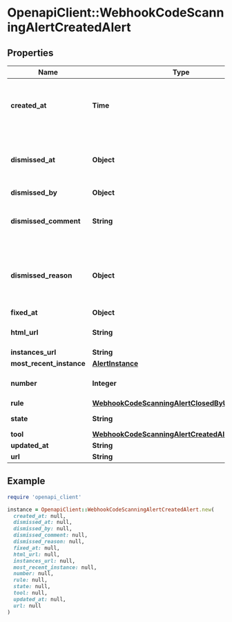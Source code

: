 # OpenapiClient::WebhookCodeScanningAlertCreatedAlert

## Properties

| Name | Type | Description | Notes |
| ---- | ---- | ----------- | ----- |
| **created_at** | **Time** | The time that the alert was created in ISO 8601 format: &#x60;YYYY-MM-DDTHH:MM:SSZ.&#x60; |  |
| **dismissed_at** | **Object** | The time that the alert was dismissed in ISO 8601 format: &#x60;YYYY-MM-DDTHH:MM:SSZ&#x60;. |  |
| **dismissed_by** | **Object** |  |  |
| **dismissed_comment** | **String** | The dismissal comment associated with the dismissal of the alert. | [optional] |
| **dismissed_reason** | **Object** | The reason for dismissing or closing the alert. Can be one of: &#x60;false positive&#x60;, &#x60;won&#39;t fix&#x60;, and &#x60;used in tests&#x60;. |  |
| **fixed_at** | **Object** |  | [optional] |
| **html_url** | **String** | The GitHub URL of the alert resource. |  |
| **instances_url** | **String** |  | [optional] |
| **most_recent_instance** | [**AlertInstance**](AlertInstance.md) |  | [optional] |
| **number** | **Integer** | The code scanning alert number. |  |
| **rule** | [**WebhookCodeScanningAlertClosedByUserAlertRule**](WebhookCodeScanningAlertClosedByUserAlertRule.md) |  |  |
| **state** | **String** | State of a code scanning alert. |  |
| **tool** | [**WebhookCodeScanningAlertCreatedAlertTool**](WebhookCodeScanningAlertCreatedAlertTool.md) |  |  |
| **updated_at** | **String** |  | [optional] |
| **url** | **String** |  |  |

## Example

```ruby
require 'openapi_client'

instance = OpenapiClient::WebhookCodeScanningAlertCreatedAlert.new(
  created_at: null,
  dismissed_at: null,
  dismissed_by: null,
  dismissed_comment: null,
  dismissed_reason: null,
  fixed_at: null,
  html_url: null,
  instances_url: null,
  most_recent_instance: null,
  number: null,
  rule: null,
  state: null,
  tool: null,
  updated_at: null,
  url: null
)
```

